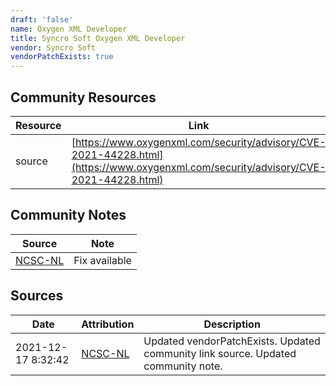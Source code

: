 ```yaml
---
draft: 'false'
name: Oxygen XML Developer
title: Syncro Soft Oxygen XML Developer
vendor: Syncro Soft
vendorPatchExists: true
---
```



## Community Resources
| Resource | Link |
| --- | --- |
| source | [https://www.oxygenxml.com/security/advisory/CVE-2021-44228.html](https://www.oxygenxml.com/security/advisory/CVE-2021-44228.html) |

## Community Notes
| Source | Note |
| --- | --- |
| [NCSC-NL](https://github.com/NCSC-NL/log4shell/blob/main/software/README.md) | Fix available |

## Sources
| Date | Attribution | Description |
| --- | --- | --- |
| 2021-12-17 8:32:42 | [NCSC-NL](https://github.com/NCSC-NL/log4shell/blob/main/software/README.md) | Updated vendorPatchExists. Updated community link source. Updated community note.  |
